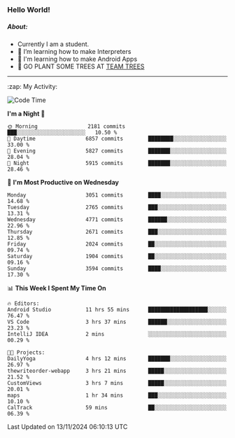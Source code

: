 ### Hello World!

##### About:
- Currently I am a student.
- 🌱 I’m learning how to make Interpreters
- 🌱 I'm learning how to make Android Apps
- 🌱 GO PLANT SOME TREES AT [TEAM TREES](https://teamtrees.org/)

---
  <summary>:zap: My Activity:</summary>
  
<!--START_SECTION:waka-->
![Code Time](http://img.shields.io/badge/Code%20Time-1%2C576%20hrs%2048%20mins-blue)

**I'm a Night 🦉** 

```text
🌞 Morning                2181 commits        ███░░░░░░░░░░░░░░░░░░░░░░   10.50 % 
🌆 Daytime                6857 commits        ████████░░░░░░░░░░░░░░░░░   33.00 % 
🌃 Evening                5827 commits        ███████░░░░░░░░░░░░░░░░░░   28.04 % 
🌙 Night                  5915 commits        ███████░░░░░░░░░░░░░░░░░░   28.46 % 
```
📅 **I'm Most Productive on Wednesday** 

```text
Monday                   3051 commits        ████░░░░░░░░░░░░░░░░░░░░░   14.68 % 
Tuesday                  2765 commits        ███░░░░░░░░░░░░░░░░░░░░░░   13.31 % 
Wednesday                4771 commits        ██████░░░░░░░░░░░░░░░░░░░   22.96 % 
Thursday                 2671 commits        ███░░░░░░░░░░░░░░░░░░░░░░   12.85 % 
Friday                   2024 commits        ██░░░░░░░░░░░░░░░░░░░░░░░   09.74 % 
Saturday                 1904 commits        ██░░░░░░░░░░░░░░░░░░░░░░░   09.16 % 
Sunday                   3594 commits        ████░░░░░░░░░░░░░░░░░░░░░   17.30 % 
```


📊 **This Week I Spent My Time On** 

```text
🔥 Editors: 
Android Studio           11 hrs 55 mins      ███████████████████░░░░░░   76.47 % 
VS Code                  3 hrs 37 mins       ██████░░░░░░░░░░░░░░░░░░░   23.23 % 
IntelliJ IDEA            2 mins              ░░░░░░░░░░░░░░░░░░░░░░░░░   00.29 % 

🐱‍💻 Projects: 
DailyYoga                4 hrs 12 mins       ███████░░░░░░░░░░░░░░░░░░   26.97 % 
thewriteorder-webapp     3 hrs 21 mins       █████░░░░░░░░░░░░░░░░░░░░   21.52 % 
CustomViews              3 hrs 7 mins        █████░░░░░░░░░░░░░░░░░░░░   20.01 % 
maps                     1 hr 34 mins        ███░░░░░░░░░░░░░░░░░░░░░░   10.10 % 
CalTrack                 59 mins             ██░░░░░░░░░░░░░░░░░░░░░░░   06.39 % 
```


 Last Updated on 13/11/2024 06:10:13 UTC
<!--END_SECTION:waka-->
